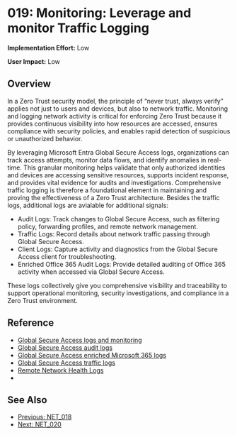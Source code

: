 ﻿# 019: Monitoring: Leverage and monitor Traffic Logging

**Implementation Effort:** Low 

**User Impact:** Low 
 
## Overview
In a Zero Trust security model, the principle of “never trust, always verify” applies not just to users and devices, but also to network traffic. Monitoring and logging network activity is critical for enforcing Zero Trust because it provides continuous visibility into how resources are accessed, ensures compliance with security policies, and enables rapid detection of suspicious or unauthorized behavior.

By leveraging Microsoft Entra Global Secure Access logs, organizations can track access attempts, monitor data flows, and identify anomalies in real-time. This granular monitoring helps validate that only authorized identities and devices are accessing sensitive resources, supports incident response, and provides vital evidence for audits and investigations. Comprehensive traffic logging is therefore a foundational element in maintaining and proving the effectiveness of a Zero Trust architecture. Besides the traffic logs, additional logs are avialable for additional signals:

- Audit Logs: Track changes to Global Secure Access, such as filtering policy, forwarding profiles, and remote network management.
- Traffic Logs: Record details about network traffic passing through Global Secure Access.
- Client Logs: Capture activity and diagnostics from the Global Secure Access client for troubleshooting.
- Enriched Office 365 Audit Logs: Provide detailed auditing of Office 365 activity when accessed via Global Secure Access.

These logs collectively give you comprehensive visibility and traceability to support operational monitoring, security investigations, and compliance in a Zero Trust environment.

## Reference

- [Global Secure Access logs and monitoring](https://learn.microsoft.com/en-us/entra/global-secure-access/concept-global-secure-access-logs-monitoring)
- [Global Secure Access audit logs](https://learn.microsoft.com/en-us/entra/global-secure-access/how-to-access-audit-logs)
- [Global Secure Access enriched Microsoft 365 logs](https://learn.microsoft.com/en-us/entra/global-secure-access/how-to-view-enriched-logs)
- [Global Secure Access traffic logs ](https://learn.microsoft.com/en-us/entra/global-secure-access/how-to-view-traffic-logs)
- [Remote Network Health Logs](https://learn.microsoft.com/en-us/entra/global-secure-access/how-to-remote-network-health-logs)
- 
## See Also
- [Previous: NET_018](NET_018.md)
- [Next: NET_020](NET_020.md)
